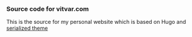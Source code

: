 ### Source code for vitvar.com

This is the source for my personal website which is based on Hugo and [serialized theme](https://serialized.net)  
